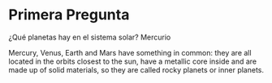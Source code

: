 # Primera Pregunta

¿Qué planetas hay en el sistema solar?
Mercurio

Mercury, Venus, Earth and Mars have something in common: they are all located in the orbits closest to the sun, have a metallic core inside and are made up of solid materials, so they are called rocky planets or inner planets.
